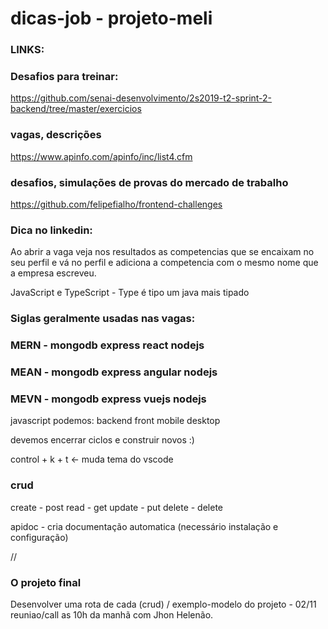 # dicas-job - projeto-meli

### LINKS:

### Desafios para treinar:
https://github.com/senai-desenvolvimento/2s2019-t2-sprint-2-backend/tree/master/exercicios

### vagas, descrições
https://www.apinfo.com/apinfo/inc/list4.cfm

### desafios, simulações de provas do mercado de trabalho
https://github.com/felipefialho/frontend-challenges

### Dica no linkedin:
Ao abrir a vaga veja nos resultados as competencias que se encaixam no seu perfil e vá no perfil e adiciona a competencia com o mesmo nome que a empresa escreveu.

JavaScript e TypeScript - Type é tipo um java mais tipado


### Siglas geralmente usadas nas vagas:

### MERN - mongodb express react nodejs
### MEAN - mongodb express angular nodejs
### MEVN - mongodb express vuejs nodejs

javascript podemos:
backend
front
mobile
desktop

devemos encerrar ciclos e construir novos :)

control + k + t <- muda tema do vscode

### crud
create - post
read - get
update - put
delete - delete

apidoc - cria documentação automatica (necessário instalação e configuração)


//

### O projeto final
Desenvolver uma rota de cada (crud) / exemplo-modelo do projeto - 02/11 reuniao/call as 10h da manhã com Jhon Helenão.



